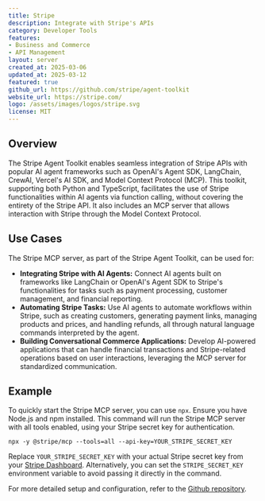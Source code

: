 ```yaml
---
title: Stripe
description: Integrate with Stripe's APIs
category: Developer Tools
features:
- Business and Commerce
- API Management
layout: server
created_at: 2025-03-06
updated_at: 2025-03-12
featured: true
github_url: https://github.com/stripe/agent-toolkit
website_url: https://stripe.com/
logo: /assets/images/logos/stripe.svg
license: MIT
---
```


## Overview

The Stripe Agent Toolkit enables seamless integration of Stripe APIs with popular AI agent frameworks such as OpenAI's Agent SDK, LangChain, CrewAI, Vercel's AI SDK, and Model Context Protocol (MCP). This toolkit, supporting both Python and TypeScript, facilitates the use of Stripe functionalities within AI agents via function calling, without covering the entirety of the Stripe API.  It also includes an MCP server that allows interaction with Stripe through the Model Context Protocol.

## Use Cases

The Stripe MCP server, as part of the Stripe Agent Toolkit, can be used for:

- **Integrating Stripe with AI Agents:** Connect AI agents built on frameworks like LangChain or OpenAI's Agent SDK to Stripe's functionalities for tasks such as payment processing, customer management, and financial reporting.
- **Automating Stripe Tasks:** Use AI agents to automate workflows within Stripe, such as creating customers, generating payment links, managing products and prices, and handling refunds, all through natural language commands interpreted by the agent.
- **Building Conversational Commerce Applications:** Develop AI-powered applications that can handle financial transactions and Stripe-related operations based on user interactions, leveraging the MCP server for standardized communication.

## Example

To quickly start the Stripe MCP server, you can use `npx`. Ensure you have Node.js and npm installed.  This command will run the Stripe MCP server with all tools enabled, using your Stripe secret key for authentication.

    npx -y @stripe/mcp --tools=all --api-key=YOUR_STRIPE_SECRET_KEY

Replace `YOUR_STRIPE_SECRET_KEY` with your actual Stripe secret key from your [Stripe Dashboard](https://dashboard.stripe.com/account/apikeys). Alternatively, you can set the `STRIPE_SECRET_KEY` environment variable to avoid passing it directly in the command.

For more detailed setup and configuration, refer to the [Github repository](https://github.com/stripe/agent-toolkit).
